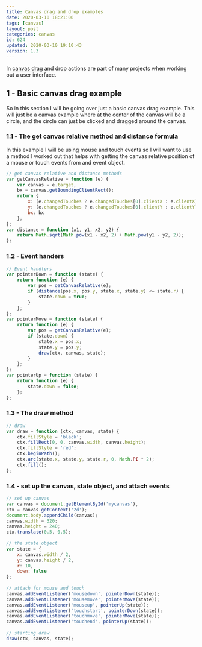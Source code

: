 ```yaml
---
title: Canvas drag and drop examples
date: 2020-03-10 18:21:00
tags: [canvas]
layout: post
categories: canvas
id: 624
updated: 2020-03-10 19:10:43
version: 1.3
---
```


In [canvas drag](https://konvajs.org/docs/drag_and_drop/Drag_and_Drop.html) and drop actions are part of many projects when working out a user interface.


<!-- more -->

## 1 - Basic canvas drag example

So in this section I will be going over just a basic canvas drag example. This will just be a canvas example where at the center of the canvas will be a circle, and the circle can just be clicked and dragged around the canvas.

### 1.1 - The get canvas relative method and distance formula

In this example I will be using mouse and touch events so I will want to use a method I worked out that helps with getting the canvas relative position of a mouse or touch events from and event object.

```js
// get canvas relative and distance methods
var getCanvasRelative = function (e) {
    var canvas = e.target,
    bx = canvas.getBoundingClientRect();
    return {
        x: (e.changedTouches ? e.changedTouches[0].clientX : e.clientX) - bx.left,
        y: (e.changedTouches ? e.changedTouches[0].clientY : e.clientY) - bx.top,
        bx: bx
    };
};
var distance = function (x1, y1, x2, y2) {
    return Math.sqrt(Math.pow(x1 - x2, 2) + Math.pow(y1 - y2, 2));
};
```

### 1.2 - Event handers

```js
// Event handlers
var pointerDown = function (state) {
    return function (e) {
        var pos = getCanvasRelative(e);
        if (distance(pos.x, pos.y, state.x, state.y) <= state.r) {
            state.down = true;
        }
    };
};
var pointerMove = function (state) {
    return function (e) {
        var pos = getCanvasRelative(e);
        if (state.down) {
            state.x = pos.x;
            state.y = pos.y;
            draw(ctx, canvas, state);
        }
    };
};
var pointerUp = function (state) {
    return function (e) {
        state.down = false;
    };
};
```

### 1.3 - The draw method

```js
// draw
var draw = function (ctx, canvas, state) {
    ctx.fillStyle = 'black';
    ctx.fillRect(0, 0, canvas.width, canvas.height);
    ctx.fillStyle = 'red';
    ctx.beginPath();
    ctx.arc(state.x, state.y, state.r, 0, Math.PI * 2);
    ctx.fill();
};
```

### 1.4 - set up the canvas, state object, and attach events

```js
// set up canvas
var canvas = document.getElementById('mycanvas'),
ctx = canvas.getContext('2d');
document.body.appendChild(canvas);
canvas.width = 320;
canvas.height = 240;
ctx.translate(0.5, 0.5);
 
// the state object
var state = {
    x: canvas.width / 2,
    y: canvas.height / 2,
    r: 10,
    down: false
};
 
// attach for mouse and touch
canvas.addEventListener('mousedown', pointerDown(state));
canvas.addEventListener('mousemove', pointerMove(state));
canvas.addEventListener('mouseup', pointerUp(state));
canvas.addEventListener('touchstart', pointerDown(state));
canvas.addEventListener('touchmove', pointerMove(state));
canvas.addEventListener('touchend', pointerUp(state));
 
// starting draw
draw(ctx, canvas, state);
```